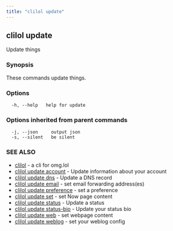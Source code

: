 ```yaml
---
title: "clilol update"
---
```

## clilol update

Update things

### Synopsis

These commands update things.

### Options

```
  -h, --help   help for update
```

### Options inherited from parent commands

```
  -j, --json     output json
  -s, --silent   be silent
```

### SEE ALSO

* [clilol](clilol.md)	 - a cli for omg.lol
* [clilol update account](clilol_update_account.md)	 - Update information about your account
* [clilol update dns](clilol_update_dns.md)	 - Update a DNS record
* [clilol update email](clilol_update_email.md)	 - set email forwarding address(es)
* [clilol update preference](clilol_update_preference.md)	 - set a preference
* [clilol update set](clilol_update_set.md)	 - set Now page content
* [clilol update status](clilol_update_status.md)	 - Update a status
* [clilol update status-bio](clilol_update_status-bio.md)	 - Update your status bio
* [clilol update web](clilol_update_web.md)	 - set webpage content
* [clilol update weblog](clilol_update_weblog.md)	 - set your weblog config

